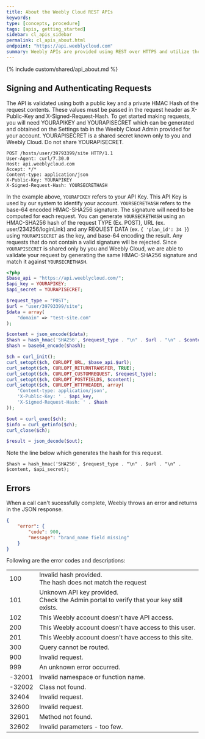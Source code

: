 ```yaml
---
title: About the Weebly Cloud REST APIs
keywords:
type: [concepts, procedure]
tags: [apis, getting_started]
sidebar: cl_apis_sidebar
permalink: cl_apis_about.html
endpoint: "https://api.weeblycloud.com"
summary: Weebly APIs are provided using REST over HTTPS and utilize the HTTP verbs GET, POST, PUT, PATCH and DELETE. We provide a number of client libraries to help get you started. See the following sections for more general information about using our APIs.
---
```

{% include custom/shared/api_about.md %}

## Signing and Authenticating Requests
The API is validated using both a public key and a private HMAC Hash of the request contents. These values must be passed in the request header as X-Public-Key and X-Signed-Request-Hash. To get started making requests, you will need YOURAPIKEY and YOURAPISECRET which can be generated and obtained on the Settings tab in the Weebly Cloud Admin provided for your account.  YOURAPISECRET is a shared secret known only to you and Weebly Cloud. Do not share YOURAPISECRET.


~~~ shell
POST /hosts/user/39793399/site HTTP/1.1
User-Agent: curl/7.30.0
Host: api.weeblycloud.com
Accept: */*
Content-type: application/json
X-Public-Key: YOURAPIKEY
X-Signed-Request-Hash: YOURSECRETHASH
~~~

In the example above, `YOURAPIKEY` refers to your API Key. This API Key is used by our system to identify your account. `YOURSECRETHASH` refers to the base-64 encoded HMAC-SHA256 signature. The signature will need to be computed for each request.  You can generate `YOURSECRETHASH` using an HMAC-SHA256 hash of the request TYPE (Ex. POST), URL (ex. user/234256/loginLink) and any REQUEST DATA (ex. `{ 'plan_id': 34 }`) using `YOURAPISECRET` as the key, and base-64 encoding the result. Any requests that do not contain a valid signature will be rejected. Since `YOURAPISECRET`  is shared only by you and Weebly Cloud, we are able to validate your request by generating the same HMAC-SHA256 signature and match it against `YOURSECRETHASH`.

~~~ php
<?php
$base_api = "https://api.weeblycloud.com/";
$api_key = YOURAPIKEY;
$api_secret = YOURAPISECRET;

$request_type = "POST";
$url = "user/39793399/site";
$data = array(
    "domain" => "test-site.com"
);

$content = json_encode($data);
$hash = hash_hmac('SHA256', $request_type . "\n" . $url . "\n" . $content, $api_secret);
$hash = base64_encode($hash);

$ch = curl_init();
curl_setopt($ch, CURLOPT_URL, $base_api.$url);
curl_setopt($ch, CURLOPT_RETURNTRANSFER, TRUE);
curl_setopt($ch, CURLOPT_CUSTOMREQUEST, $request_type);
curl_setopt($ch, CURLOPT_POSTFIELDS, $content);
curl_setopt($ch, CURLOPT_HTTPHEADER, array(
	'Content-type: application/json',
	'X-Public-Key: ' . $api_key,
	'X-Signed-Request-Hash: ' . $hash
));

$out = curl_exec($ch);
$info = curl_getinfo($ch);
curl_close($ch);

$result = json_decode($out);
~~~

Note the line below which generates the hash for this request.

~~~
$hash = hash_hmac('SHA256', $request_type . "\n" . $url . "\n" . $content, $api_secret);
~~~

## Errors

When a call can't sucessfully complete, Weebly throws an error and returns in the JSON response.

~~~ JSON
{
    "error": {
        "code": 900,
        "message": "brand_name field missing"
    }
}
~~~


Following are the error codes and descriptions&#58;
<table>
    <tr>
        <td>​100</td>
        <td>Invalid hash provided.<br>The hash does not match the request</td>
     </tr>
<tr>
<td>101</td>
        <td>Unknown API key provided.<br>Check the Admin portal to verify that your key still exists.</td>
     </tr>
<tr>
<td>102</td>
        <td>This Weebly account doesn't have API access.</td>
     </tr>
<tr>
<td>200</td>
        <td>This Weebly account doesn't have access to this user.</td>
     </tr>
<tr>
<td>201</td>
        <td>This Weebly account doesn't have access to this site.</td>
     </tr>
<tr>
<td>300</td>
        <td>Query cannot be routed.</td>
     </tr>
<tr>
<td>​900</td>
        <td>​Invalid request.</td>
     </tr>
<tr>
<td>​999</td>
        <td>​An unknown error occurred.</td>
     </tr>
<tr>
<td>​-32001</td>
        <td>​Invalid namespace or function name.</td>
     </tr>
<tr>
<td>​-32002</td>
        <td>​Class not found.</td>
     </tr>
<tr>
<td>​32404</td>
        <td>​Invalid request.</td>
     </tr>
<tr>
<td>​32600</td>
        <td>​Invalid request.</td>
     </tr>
<tr>
<td>​32601</td>
        <td>​Method not found.</td>
     </tr>
<tr>
<td>32602</td>
        <td>Invalid parameters - too few.</td>
     </tr>
</table>
